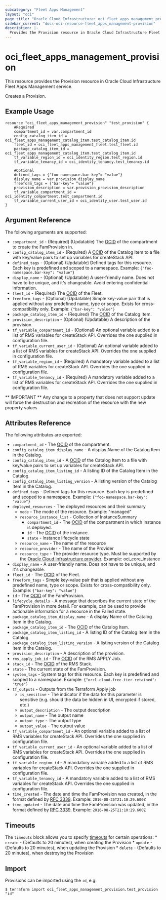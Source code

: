 ```yaml
---
subcategory: "Fleet Apps Management"
layout: "oci"
page_title: "Oracle Cloud Infrastructure: oci_fleet_apps_management_provision"
sidebar_current: "docs-oci-resource-fleet_apps_management-provision"
description: |-
  Provides the Provision resource in Oracle Cloud Infrastructure Fleet Apps Management service
---
```


# oci_fleet_apps_management_provision
This resource provides the Provision resource in Oracle Cloud Infrastructure Fleet Apps Management service.

Creates a Provision.


## Example Usage

```hcl
resource "oci_fleet_apps_management_provision" "test_provision" {
	#Required
	compartment_id = var.compartment_id
	config_catalog_item_id = oci_fleet_apps_management_catalog_item.test_catalog_item.id
	fleet_id = oci_fleet_apps_management_fleet.test_fleet.id
	package_catalog_item_id = oci_fleet_apps_management_catalog_item.test_catalog_item.id
	tf_variable_region_id = oci_identity_region.test_region.id
	tf_variable_tenancy_id = oci_identity_tenancy.test_tenancy.id

	#Optional
	defined_tags = {"foo-namespace.bar-key"= "value"}
	display_name = var.provision_display_name
	freeform_tags = {"bar-key"= "value"}
	provision_description = var.provision_provision_description
	tf_variable_compartment_id = oci_identity_compartment.test_compartment.id
	tf_variable_current_user_id = oci_identity_user.test_user.id
}
```

## Argument Reference

The following arguments are supported:

* `compartment_id` - (Required) (Updatable) The [OCID](https://docs.cloud.oracle.com/iaas/Content/General/Concepts/identifiers.htm) of the compartment to create the FamProvision in. 
* `config_catalog_item_id` - (Required) A [OCID](https://docs.cloud.oracle.com/iaas/Content/General/Concepts/identifiers.htm) of the Catalog Item to a file with key/value pairs to set up variables for createStack API.
* `defined_tags` - (Optional) (Updatable) Defined tags for this resource. Each key is predefined and scoped to a namespace. Example: `{"foo-namespace.bar-key": "value"}` 
* `display_name` - (Optional) (Updatable) A user-friendly name. Does not have to be unique, and it's changeable. Avoid entering confidential information.
* `fleet_id` - (Required) The [OCID](https://docs.cloud.oracle.com/iaas/Content/General/Concepts/identifiers.htm) of the Fleet.
* `freeform_tags` - (Optional) (Updatable) Simple key-value pair that is applied without any predefined name, type or scope. Exists for cross-compatibility only. Example: `{"bar-key": "value"}` 
* `package_catalog_item_id` - (Required) The [OCID](https://docs.cloud.oracle.com/iaas/Content/General/Concepts/identifiers.htm) of the Catalog Item.
* `provision_description` - (Optional) (Updatable) A description of the provision.
* `tf_variable_compartment_id` - (Optional) An optional variable added to a list of RMS variables for createStack API. Overrides the one supplied in configuration file.
* `tf_variable_current_user_id` - (Optional) An optional variable added to a list of RMS variables for createStack API. Overrides the one supplied in configuration file.
* `tf_variable_region_id` - (Required) A mandatory variable added to a list of RMS variables for createStack API. Overrides the one supplied in configuration file.
* `tf_variable_tenancy_id` - (Required) A mandatory variable added to a list of RMS variables for createStack API. Overrides the one supplied in configuration file.


** IMPORTANT **
Any change to a property that does not support update will force the destruction and recreation of the resource with the new property values

## Attributes Reference

The following attributes are exported:

* `compartment_id` - The [OCID](https://docs.cloud.oracle.com/iaas/Content/General/Concepts/identifiers.htm) of the compartment.
* `config_catalog_item_display_name` - A display Name of the Catalog Item in the Catalog.
* `config_catalog_item_id` - A [OCID](https://docs.cloud.oracle.com/iaas/Content/General/Concepts/identifiers.htm) of the Catalog Item to a file with key/value pairs to set up variables for createStack API.
* `config_catalog_item_listing_id` - A listing ID of the Catalog Item in the Catalog.
* `config_catalog_item_listing_version` - A listing version of the Catalog Item in the Catalog.
* `defined_tags` - Defined tags for this resource. Each key is predefined and scoped to a namespace. Example: `{"foo-namespace.bar-key": "value"}` 
* `deployed_resources` - The deployed resources and their summary
	* `mode` - The mode of the resource. Example: "managed"
	* `resource_instance_list` - Collection of InstanceSummary
		* `compartment_id` - The [OCID](https://docs.cloud.oracle.com/iaas/Content/General/Concepts/identifiers.htm) of the compartment in which instance is deployed.
		* `id` - The [OCID](https://docs.cloud.oracle.com/iaas/Content/General/Concepts/identifiers.htm) of the instance.
		* `state` - Instance lifecycle state
	* `resource_name` - The name of the resource
	* `resource_provider` - The name of the Provider
	* `resource_type` - The provider resource type. Must be supported by the [Oracle Cloud Infrastructure provider](https://registry.terraform.io/providers/oracle/oci/latest/docs). Example: oci_core_instance 
* `display_name` - A user-friendly name. Does not have to be unique, and it's changeable.
* `fleet_id` - The [OCID](https://docs.cloud.oracle.com/iaas/Content/General/Concepts/identifiers.htm) of the Fleet.
* `freeform_tags` - Simple key-value pair that is applied without any predefined name, type or scope. Exists for cross-compatibility only. Example: `{"bar-key": "value"}` 
* `id` - The [OCID](https://docs.cloud.oracle.com/iaas/Content/General/Concepts/identifiers.htm) of the FamProvision.
* `lifecycle_details` - A message that describes the current state of the FamProvision in more detail. For example, can be used to provide actionable information for a resource in the Failed state. 
* `package_catalog_item_display_name` - A display Name of the Catalog Item in the Catalog.
* `package_catalog_item_id` - The [OCID](https://docs.cloud.oracle.com/iaas/Content/General/Concepts/identifiers.htm) of the Catalog Item.
* `package_catalog_item_listing_id` - A listing ID of the Catalog Item in the Catalog.
* `package_catalog_item_listing_version` - A listing version of the Catalog Item in the Catalog.
* `provision_description` - A description of the provision.
* `rms_apply_job_id` - The [OCID](https://docs.cloud.oracle.com/iaas/Content/General/Concepts/identifiers.htm) of the RMS APPLY Job.
* `stack_id` - The [OCID](https://docs.cloud.oracle.com/iaas/Content/General/Concepts/identifiers.htm) of the RMS Stack.
* `state` - The current state of the FamProvision.
* `system_tags` - System tags for this resource. Each key is predefined and scoped to a namespace. Example: `{"orcl-cloud.free-tier-retained": "true"}` 
* `tf_outputs` - Outputs from the Terraform Apply job
	* `is_sensitive` - The indicator if the data for this parameter is sensitive (e.g. should the data be hidden in UI, encrypted if stored, etc.)
	* `output_description` - The output description
	* `output_name` - The output name
	* `output_type` - The output type
	* `output_value` - The output value
* `tf_variable_compartment_id` - An optional variable added to a list of RMS variables for createStack API. Overrides the one supplied in configuration file.
* `tf_variable_current_user_id` - An optional variable added to a list of RMS variables for createStack API. Overrides the one supplied in configuration file.
* `tf_variable_region_id` - A mandatory variable added to a list of RMS variables for createStack API. Overrides the one supplied in configuration file.
* `tf_variable_tenancy_id` - A mandatory variable added to a list of RMS variables for createStack API. Overrides the one supplied in configuration file.
* `time_created` - The date and time the FamProvision was created, in the format defined by [RFC 3339](https://tools.ietf.org/html/rfc3339).  Example: `2016-08-25T21:10:29.600Z` 
* `time_updated` - The date and time the FamProvision was updated, in the format defined by [RFC 3339](https://tools.ietf.org/html/rfc3339).  Example: `2016-08-25T21:10:29.600Z` 

## Timeouts

The `timeouts` block allows you to specify [timeouts](https://registry.terraform.io/providers/oracle/oci/latest/docs/guides/changing_timeouts) for certain operations:
	* `create` - (Defaults to 20 minutes), when creating the Provision
	* `update` - (Defaults to 20 minutes), when updating the Provision
	* `delete` - (Defaults to 20 minutes), when destroying the Provision


## Import

Provisions can be imported using the `id`, e.g.

```
$ terraform import oci_fleet_apps_management_provision.test_provision "id"
```

